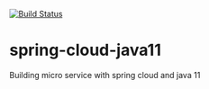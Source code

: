 [![Build Status](https://travis-ci.org/clustercamp/spring-cloud-java11.svg?branch=master)](https://travis-ci.org/clustercamp/spring-cloud-java11)
# spring-cloud-java11
Building micro service with spring cloud and java 11
